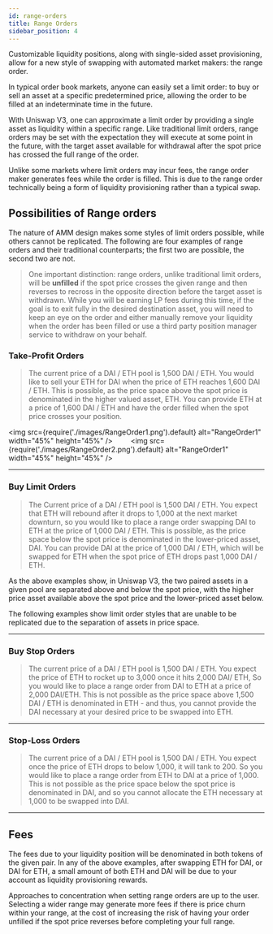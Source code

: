 ```yaml
---
id: range-orders
title: Range Orders
sidebar_position: 4
---
```


Customizable liquidity positions, along with single-sided asset provisioning, allow for a new style of swapping with automated market makers: the range order.

In typical order book markets, anyone can easily set a limit order: to buy or sell an asset at a specific predetermined price, allowing the order to be filled at an indeterminate time in the future.

With Uniswap V3, one can approximate a limit order by providing a single asset as liquidity within a specific range. Like traditional limit orders, range orders may be set with the expectation they will execute at some point in the future, with the target asset available for withdrawal after the spot price has crossed the full range of the order.

Unlike some markets where limit orders may incur fees, the range order maker generates fees while the order is filled. This is due to the range order technically being a form of liquidity provisioning rather than a typical swap.

## Possibilities of Range orders

The nature of AMM design makes some styles of limit orders possible, while others cannot be replicated. The following are four examples of range orders and their traditional counterparts; the first two are possible, the second two are not.

> One important distinction: range orders, unlike traditional limit orders, will be **unfilled** if the spot price crosses the given range and then reverses to recross in the opposite direction before the target asset is withdrawn. While you will be earning LP fees during this time, if the goal is to exit fully in the desired destination asset, you will need to keep an eye on the order and either manually remove your liquidity when the order has been filled or use a third party position manager service to withdraw on your behalf.

### Take-Profit Orders

> The current price of a DAI / ETH pool is 1,500 DAI / ETH. You would like to sell your ETH for DAI when the price of ETH reaches 1,600 DAI / ETH. This is possible, as the price space above the spot price is denominated in the higher valued asset, ETH. You can provide ETH at a price of 1,600 DAI / ETH and have the order filled when the spot price crosses your position.

<img src={require('./images/RangeOrder1.png').default} alt="RangeOrder1" width="45%" height="45%" />
&nbsp;&nbsp;&nbsp;&nbsp;&nbsp;&nbsp;&nbsp;
<img src={require('./images/RangeOrder2.png').default} alt="RangeOrder1" width="45%" height="45%" />

---

### Buy Limit Orders

> The Current price of a DAI / ETH pool is 1,500 DAI / ETH. You expect that ETH will rebound after it drops to 1,000 at the next market downturn, so you would like to place a range order swapping DAI to ETH at the price of 1,000 DAI / ETH. This is possible, as the price space below the spot price is denominated in the lower-priced asset, DAI. You can provide DAI at the price of 1,000 DAI / ETH, which will be swapped for ETH when the spot price of ETH drops past 1,000 DAI / ETH.

As the above examples show, in Uniswap V3, the two paired assets in a given pool are separated above and below the spot price, with the higher price asset available above the spot price and the lower-priced asset below.

The following examples show limit order styles that are unable to be replicated due to the separation of assets in price space.

---

### Buy Stop Orders

> The current price of a DAI / ETH pool is 1,500 DAI / ETH. You expect the price of ETH to rocket up to 3,000 once it hits 2,000 DAI/ ETH, So you would like to place a range order from DAI to ETH at a price of 2,000 DAI/ETH. This is not possible as the price space above 1,500 DAI / ETH is denominated in ETH - and thus, you cannot provide the DAI necessary at your desired price to be swapped into ETH.

---

### Stop-Loss Orders

> The current price of a DAI / ETH pool is 1,500 DAI / ETH. You expect once the price of ETH drops to below 1,000, it will tank to 200. So you would like to place a range order from ETH to DAI at a price of 1,000. This is not possible as the price space below the spot price is denominated in DAI, and so you cannot allocate the ETH necessary at 1,000 to be swapped into DAI.

---

## Fees

The fees due to your liquidity position will be denominated in both tokens of the given pair. In any of the above examples, after swapping ETH for DAI, or DAI for ETH, a small amount of both ETH and DAI will be due to your account as liquidity provisioning rewards.

Approaches to concentration when setting range orders are up to the user. Selecting a wider range may generate more fees if there is price churn within your range, at the cost of increasing the risk of having your order unfilled if the spot price reverses before completing your full range.
